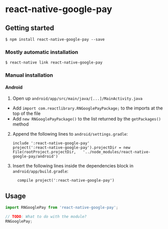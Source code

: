 
# react-native-google-pay

## Getting started

`$ npm install react-native-google-pay --save`

### Mostly automatic installation

`$ react-native link react-native-google-pay`

### Manual installation


#### Android

1. Open up `android/app/src/main/java/[...]/MainActivity.java`
  - Add `import com.reactlibrary.RNGooglePayPackage;` to the imports at the top of the file
  - Add `new RNGooglePayPackage()` to the list returned by the `getPackages()` method
2. Append the following lines to `android/settings.gradle`:
  	```
  	include ':react-native-google-pay'
  	project(':react-native-google-pay').projectDir = new File(rootProject.projectDir, 	'../node_modules/react-native-google-pay/android')
  	```
3. Insert the following lines inside the dependencies block in `android/app/build.gradle`:
  	```
      compile project(':react-native-google-pay')
  	```


## Usage
```javascript
import RNGooglePay from 'react-native-google-pay';

// TODO: What to do with the module?
RNGooglePay;
```
  